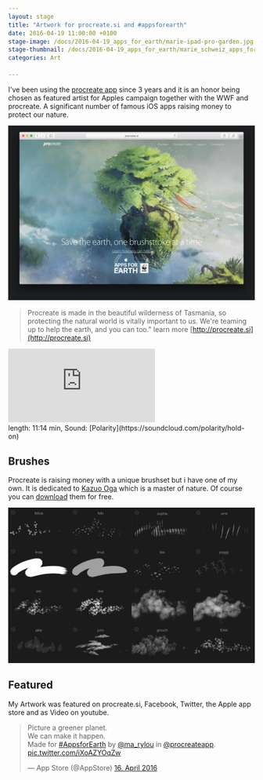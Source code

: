 ```yaml
---
layout: stage
title: "Artwork for procreate.si and #appsforearth"
date: 2016-04-19 11:00:00 +0100
stage-image: /docs/2016-04-19_apps_for_earth/marie-ipad-pro-garden.jpg
stage-thumbnail: /docs/2016-04-19_apps_for_earth/marie_schweiz_apps_forearth.jpg
categories: Art

---
```


I've been using the [procreate app](http://procreate.si) since 3 years and it is an honor being chosen as featured artist for Apples campaign together with the WWF and procreate. A significant number of famous iOS apps raising money to protect our nature.

<img class="image-wide" src="/docs/2016-04-19_apps_for_earth/Screenshot_procreate-si_website.jpg" />

>Procreate is made in the beautiful wilderness of Tasmania, so protecting the natural world is vitally important to us. We're teaming up to help the earth, and you can too." learn more [http://procreate.si](http://procreate.si)

<div class="embedd">
    <iframe src="https://www.youtube.com/embed/Kg1wIVzjtT8" frameborder="0" allowfullscreen></iframe>
</div>
length: 11:14 min, Sound: [Polarity](https://soundcloud.com/polarity/hold-on)


## Brushes

Procreate is raising money with a unique brushset but i have one of my own. It is dedicated to [Kazuo Oga](https://en.wikipedia.org/wiki/Kazuo_Oga) which is a master of nature. Of course you can [download](http://dvsty.com/docs/2016-04-19_apps_for_earth/ghibli_brushes.zip) them for free.

<img class="image-center" src="/docs/2016-04-19_apps_for_earth/marie-schweiz-kazuo-preview.jpg" />

## Featured
My Artwork was featured on procreate.si, Facebook, Twitter, the Apple app store and as Video on youtube.

<blockquote class="twitter-tweet" data-lang="de"><p lang="en" dir="ltr">Picture a greener planet. <br>We can make it happen. <br>Made for <a href="https://twitter.com/hashtag/AppsforEarth?src=hash">#AppsforEarth</a> by <a href="https://twitter.com/ma_rylou">@ma_rylou</a> in <a href="https://twitter.com/procreateapp">@procreateapp</a>. <a href="https://t.co/iXoAZYOqZw">pic.twitter.com/iXoAZYOqZw</a></p>&mdash; App Store (@AppStore) <a href="https://twitter.com/AppStore/status/721452362989232128">16. April 2016</a></blockquote>
<script async src="//platform.twitter.com/widgets.js" charset="utf-8"></script>